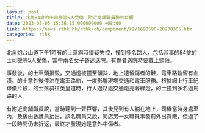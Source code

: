 ```yaml
---
layout: post
title: 北角84歲的士司機等5人受傷　附近商舖職員聽到巨響
date: 2023-03-05 15:36:15.000000000 +08:00
link: https://news.rthk.hk/rthk/ch/component/k2/1690590-20230305.htm
categories: rthk
---
```


北角炮台山道下午1時有的士落斜時懷疑失控，撞到多名路人，包括涉事的84歲的士司機等5人受傷，當中兩名女子昏迷送院。有傷者送院時要戴上頸箍。

事發後，的士車頭損毀，交通燈被撞至傾斜，地上遺留傷者的鞋，電車路軌留有血漬。的士意外後停泊在電車路軌，一度影響現場交通和電車服務。根據網上行車紀錄儀片段，的士落斜往英皇道時，行人過路處交通燈亮著綠燈，的士撞到多名過馬路的人。

有附近商舖職員說，當時聽到一聲巨響，其後見到有人躺在地上，司機當時身處車內，及後由救護員抬出。該名職員又說，同店另一女職員事發前外出買飯，但過了一段時間仍未折返，最終才發現她是意外中傷者。
